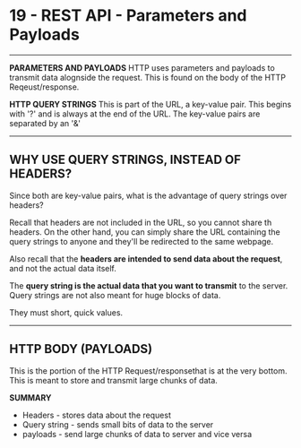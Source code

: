 
# 19 - REST API - Parameters and Payloads #
_____________________________________________________________

<!-- 2021-01-13 05:55:13 -->

**PARAMETERS AND PAYLOADS**
HTTP uses parameters and payloads to transmit data alognside the request. This is found on the body of the HTTP Reqeust/response.

**HTTP QUERY STRINGS**
This is part of the URL, a key-value pair. This begins with '?' and is always at the end of the URL. The key-value pairs are separated by an '&'
_____________________________________________________________

## WHY USE QUERY STRINGS, INSTEAD OF HEADERS? ##

Since both are key-value pairs, what is the advantage of query strings over headers?

Recall that headers are not included in the URL, so you cannot share th headers. On the other hand, you can simply share the URL containing the query strings to anyone and they'll be redirected to the same webpage.

Also recall that the **headers are intended to send data about the request**, and not the actual data itself.

The **query string is the actual data that you want to transmit** to the server. Query strings are not also meant for huge blocks of data.

They must short, quick values.
______________________________________________________________

## HTTP BODY (PAYLOADS) ##

This is the portion of the HTTP Request/responsethat is at the very bottom. This is meant to store and transmit large chunks of data. 

**SUMMARY**
- Headers       - stores data about the request
- Query string  - sends small bits of data to the server 
- payloads      - send large chunks of data to server and vice versa